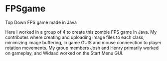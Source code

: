 # FPSgame
Top Down FPS game made in Java

Here I worked in a group of 4 to create this zombie FPS game in Java. My contributes where creating and uploading image files to each class, minimizing image buffering, in game GUIS and mouse conneection to player rotation movements. My group members Josh and Henry primarily worked on gameplay, and Widaad worked on the Start Menu GUI.
